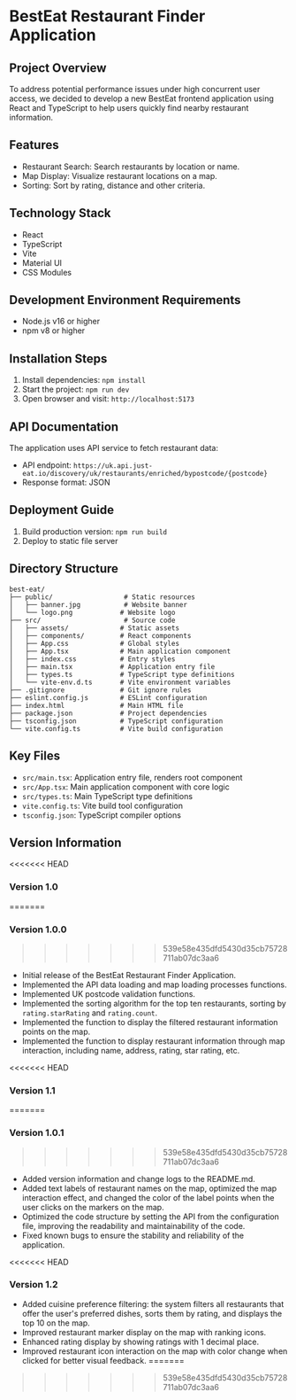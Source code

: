 # BestEat Restaurant Finder Application

## Project Overview
To address potential performance issues under high concurrent user access, we decided to develop a new BestEat frontend application using React and TypeScript to help users quickly find nearby restaurant information.

## Features
- Restaurant Search: Search restaurants by location or name.
- Map Display: Visualize restaurant locations on a map.
- Sorting: Sort by rating, distance and other criteria.

## Technology Stack
- React
- TypeScript
- Vite
- Material UI
- CSS Modules

## Development Environment Requirements
- Node.js v16 or higher
- npm v8 or higher

## Installation Steps
1. Install dependencies: `npm install`
2. Start the project: `npm run dev`
3. Open browser and visit: `http://localhost:5173`

## API Documentation
The application uses API service to fetch restaurant data:
- API endpoint: `https://uk.api.just-eat.io/discovery/uk/restaurants/enriched/bypostcode/{postcode}`
- Response format: JSON

## Deployment Guide
1. Build production version: `npm run build`
2. Deploy to static file server

## Directory Structure
```
best-eat/
├── public/                  # Static resources
│   ├── banner.jpg           # Website banner
│   └── logo.png            # Website logo
├── src/                     # Source code
│   ├── assets/             # Static assets
│   ├── components/         # React components
│   ├── App.css             # Global styles
│   ├── App.tsx             # Main application component
│   ├── index.css           # Entry styles
│   ├── main.tsx            # Application entry file
│   ├── types.ts            # TypeScript type definitions
│   └── vite-env.d.ts       # Vite environment variables
├── .gitignore              # Git ignore rules
├── eslint.config.js        # ESLint configuration
├── index.html              # Main HTML file
├── package.json            # Project dependencies
├── tsconfig.json           # TypeScript configuration
└── vite.config.ts          # Vite build configuration
```

## Key Files
- `src/main.tsx`: Application entry file, renders root component
- `src/App.tsx`: Main application component with core logic
- `src/types.ts`: Main TypeScript type definitions
- `vite.config.ts`: Vite build tool configuration
- `tsconfig.json`: TypeScript compiler options

## Version Information

<<<<<<< HEAD
### Version 1.0
=======
### Version 1.0.0

>>>>>>> 539e58e435dfd5430d35cb75728711ab07dc3aa6
- Initial release of the BestEat Restaurant Finder Application.
- Implemented the API data loading and map loading processes functions.
- Implemented UK postcode validation functions.
- Implemented the sorting algorithm for the top ten restaurants, sorting by `rating.starRating` and `rating.count`.
- Implemented the function to display the filtered restaurant information points on the map.
- Implemented the function to display restaurant information through map interaction, including name, address, rating, star rating, etc.

<<<<<<< HEAD
### Version 1.1
=======
### Version 1.0.1

>>>>>>> 539e58e435dfd5430d35cb75728711ab07dc3aa6
- Added version information and change logs to the README.md.
- Added text labels of restaurant names on the map, optimized the map interaction effect, and changed the color of the label points when the user clicks on the markers on the map.
- Optimized the code structure by setting the API from the configuration file, improving the readability and maintainability of the code.
- Fixed known bugs to ensure the stability and reliability of the application.

<<<<<<< HEAD
### Version 1.2
- Added cuisine preference filtering: the system filters all restaurants that offer the user's preferred dishes, sorts them by rating, and displays the top 10 on the map.
- Improved restaurant marker display on the map with ranking icons.
- Enhanced rating display by showing ratings with 1 decimal place.
- Improved restaurant icon interaction on the map with color change when clicked for better visual feedback.
=======
>>>>>>> 539e58e435dfd5430d35cb75728711ab07dc3aa6
